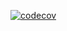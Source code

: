 [![codecov](https://codecov.io/gh/ASE-WS23-GruppeA/user-service/graph/badge.svg?token=FUSHIV0E20)](https://codecov.io/gh/ASE-WS23-GruppeA/user-service)